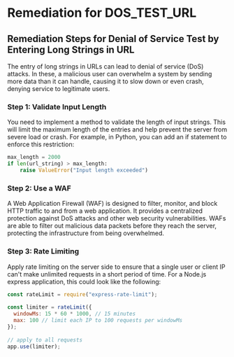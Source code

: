 # Remediation for DOS_TEST_URL

## Remediation Steps for Denial of Service Test by Entering Long Strings in URL
The entry of long strings in URLs can lead to denial of service (DoS) attacks. In these, a malicious user can overwhelm a system by sending more data than it can handle, causing it to slow down or even crash, denying service to legitimate users.
### Step 1: Validate Input Length
You need to implement a method to validate the length of input strings. This will limit the maximum length of the entries and help prevent the server from severe load or crash.
For example, in Python, you can add an if statement to enforce this restriction:
```python
max_length = 2000
if len(url_string) > max_length:
    raise ValueError("Input length exceeded")
```
### Step 2: Use a WAF
A Web Application Firewall (WAF) is designed to filter, monitor, and block HTTP traffic to and from a web application. It provides a centralized protection against DoS attacks and other web security vulnerabilities. WAFs are able to filter out malicious data packets before they reach the server, protecting the infrastructure from being overwhelmed.
### Step 3: Rate Limiting
Apply rate limiting on the server side to ensure that a single user or client IP can't make unlimited requests in a short period of time. For a Node.js express application, this could look like the following:
```javascript
const rateLimit = require("express-rate-limit");
 
const limiter = rateLimit({
  windowMs: 15 * 60 * 1000, // 15 minutes
  max: 100 // limit each IP to 100 requests per windowMs
});
 
// apply to all requests
app.use(limiter);
```